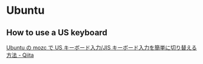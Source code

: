 # Ubuntu

## How to use a US keyboard

[Ubuntu の mozc で US キーボード入力/JIS キーボード入力を簡単に切り替える方法 - Qiita](https://qiita.com/AnchorBlues/items/beeb40593fd4c579dbe5)

